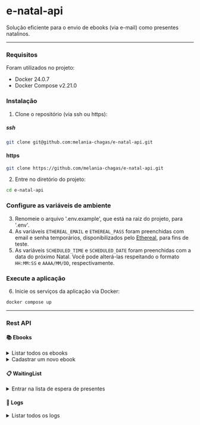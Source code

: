# e-natal-api
Solução eficiente para o envio de ebooks (via e-mail) como presentes natalinos.
***

### Requisitos

Foram utilizados no projeto:

- Docker 24.0.7
- Docker Compose v2.21.0





### Instalação
1. Clone o repositório (via ssh ou https):
##### ssh
```bash
git clone git@github.com:melania-chagas/e-natal-api.git
```

#### https
```bash
git clone https://github.com/melania-chagas/e-natal-api.git
```
2. Entre no diretório do projeto:

```bash
cd e-natal-api
```

### Configure as variáveis de ambiente
3. Renomeie o arquivo '.env.example', que está na raiz do projeto, para '.env'.
4. As variáveis `ETHEREAL_EMAIL` e `ETHEREAL_PASS` foram preenchidas com  email e senha temporários, disponibilizados pelo [Ethereal](https://ethereal.email/), para fins de teste.
5. As variáveis `SCHEDULED_TIME` e `SCHEDULED_DATE` foram preenchidas com a data do próximo Natal. Você pode alterá-las respeitando o formato ``HH:MM:SS`` e ``AAAA/MM/DD``, respectivamente.





### Execute a aplicação
6. Inicie os serviços da aplicação via Docker:
```bash
docker compose up
```
---
### Rest API

#### 📚 Ebooks
<details>
  <summary>Listar todos os ebooks</summary>

#### Request
`GET` ``http://localhost:3001/ebook``


#### Response
```json
[
  {
    "id": 1,
    "title": "Orgulho e Preconceito",
    "author": "Jane Austen",
    "genre": "Romance"
  },
  {
    "id": 2,
    "title": "Persuasão",
    "author": "Jane Austen",
    "genre": "Romance"
  },
  {
    "id": 3,
    "title": "Razão e sensibilidade",
    "author": "Jane Austen",
    "genre": "Romance"
  },
  {
    "id": 4,
    "title": "Emma",
    "author": "Jane Austen",
    "genre": "Romance"
  }
]
```
</details>

<details>
  <summary>Cadastrar um novo ebook</summary>

#### Request
`POST` ``http://localhost:3001/ebook/create``

⚠️ Preencha a autenticação básica com os dados do Santa Claus presentes no arquivo '.env'.

```json
  {
    "title": "Orgulho e Preconceito",
    "author": "Jane Austen",
    "genre": "Romance"
  }
```
#### Response
```json
  {
    "id": 1,
    "title": "Orgulho e Preconceito",
    "author": "Jane Austen",
    "genre": "Romance"
  }
```
</details>

#### 📋 WaitingList
<details>
  <summary>Entrar na lista de espera de presentes</summary>

#### Request
`POST`  ``http://localhost:3001/waitingList``

```json
{
  "name": "Fulano",
  "email": "fulano@email.com",
  "titles":["Orgulho e Preconceito", "Emma"]
}
```
#### Response
```json
{
  "name": "Fulano",
  "email": "fulano@email.com",
  "titleList": [
    "Orgulho e Preconceito",
    "Emma"
  ]
}
```
---
#### Request
`POST`  ``http://localhost:3001/waitingList``

```json
{
  "name": "Fulano",
  "email": "fulano@email.com",
  "titles": "Persuasão"
}
```
#### Response
```json
{
  "name": "Fulano",
  "email": "fulano@email.com",
  "titleList": [
    "Orgulho e Preconceito",
    "Emma",
    "Persuasão"
  ]
}
```
</details>

#### 📜  Logs
<details>
  <summary>Listar todos os logs </summary>

  #### Request
`GET` ``http://localhost:3001/log``

⚠️ Preencha a autenticação básica com os dados do Santa Claus presentes no arquivo '.env'.

#### Response
```json
[
  
  {
    "id": 1,
    "email": "fulano@email.com",
    "success": 1,
    "message": "250 Accepted [STATUS=new MSGID=ZZb8KUTysrzrX9mZZZcvE.ruXtLvjd49AAAACicfM6lnv2yJqhTaIyTQF6g]",
    "createdAt": "2024-01-04T22:20:03.000Z",
    "updatedAt": "2024-01-04T22:20:03.000Z"
  },
  {
    "id": 2,
    "email": "fulano@email.com",
    "success": 0,
    "message": "Error: No recipients defined",
    "createdAt": "2024-01-04T22:29:02.000Z",
    "updatedAt": "2024-01-04T22:29:02.000Z"
  },
]
```


</details>

